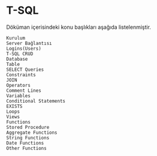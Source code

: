 # T-SQL

Döküman içerisindeki konu başlıkları aşağıda listelenmiştir.

`Kurulum`<br>
`Server Bağlantısı`<br>
`Logins(Users)`<br>
`T-SQL CRUD`<br>
`Database`<br>
`Table`<br>
`SELECT Queries`<br>
`Constraints`<br>
`JOIN`<br>
`Operators`<br>
`Comment Lines`<br>
`Variables`<br>
`Conditional Statements`<br>
`EXISTS`<br>
`Loops`<br>
`Views`<br>
`Functions`<br>
`Stored Procedure`<br>
`Aggregate Functions`<br>
`String Functions`<br>
`Date Functions`<br>
`Other Functions`<br>
